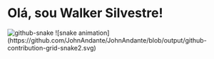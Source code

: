 <h1>Olá, sou Walker Silvestre!</h1>
<picture>
  <source media="(prefers-color-scheme: dark)" srcset="github-snake-dark.svg" />
  <source media="(prefers-color-scheme: light)" srcset="github-snake.svg" />
  <img alt="github-snake" src="github-snake.svg" />
</picture>
![snake animation](https://github.com/JohnAndante/JohnAndante/blob/output/github-contribution-grid-snake2.svg)

